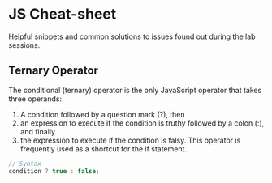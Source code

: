 # JS Cheat-sheet
Helpful snippets and common solutions to issues found out during the lab sessions.

## Ternary Operator
The conditional (ternary) operator is the only JavaScript operator that takes three operands:
1. A condition followed by a question mark (?), then
2. an expression to execute if the condition is truthy followed by a colon (:), and finally
3. the expression to execute if the condition is falsy. This operator is frequently used as a shortcut for the if statement.

```js
// Syntax
condition ? true : false;
```
